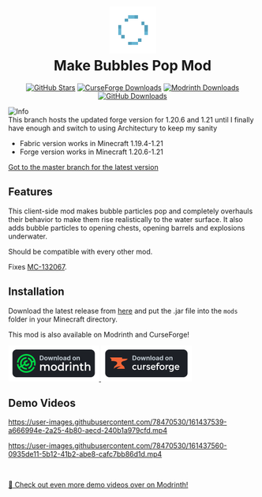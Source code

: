 <h1 align="center">
  <a><img alt="Icon" src="demo/icon_scaled.png" width="95" height="95" style="image-rendering: pixelated"></a><br/>
  Make Bubbles Pop Mod
</h1>
<p align="center">
  <a href="https://github.com/Tschipcraft/fabric_make_bubbles_pop_mod/stargazers"><img alt="GitHub Stars" src="https://img.shields.io/github/stars/Tschipcraft/fabric_make_bubbles_pop_mod?colorA=363a4f&colorB=b7bdf8&style=for-the-badge"></a>
  <a href="https://www.curseforge.com/minecraft/mc-mods/make-bubbles-pop"><img alt="CurseForge Downloads" src="https://img.shields.io/curseforge/dt/605235?logo=curseforge&label=CurseForge&colorA=363a4f&colorB=b7bdf8&style=for-the-badge"></a>
  <a href="https://modrinth.com/mod/make_bubbles_pop"><img alt="Modrinth Downloads" src="https://img.shields.io/modrinth/dt/make_bubbles_pop?label=Modrinth&colorA=363a4f&colorB=b7bdf8&style=for-the-badge&logo=modrinth"></a>
  <a href="https://github.com/Tschipcraft/fabric_make_bubbles_pop_mod/releases/latest"><img alt="GitHub Downloads" src="https://img.shields.io/github/downloads/Tschipcraft/fabric_make_bubbles_pop_mod/total?logo=github&colorA=363a4f&colorB=b7bdf8&style=for-the-badge"></a>
</p>

<picture><source media="(prefers-color-scheme: light)" srcset="https://raw.githubusercontent.com/Mqxx/GitHub-Markdown/main/blockquotes/badge/light-theme/info.svg"><img alt="Info" src="https://raw.githubusercontent.com/Mqxx/GitHub-Markdown/main/blockquotes/badge/dark-theme/info.svg"></picture><br>
This branch hosts the updated forge version for 1.20.6 and 1.21 until I finally have enough and switch to using Architectury to keep my sanity
- Fabric version works in Minecraft 1.19.4-1.21
- Forge version works in Minecraft 1.20.6-1.21

[Got to the master branch for the latest version](https://github.com/Tschipcraft/make_bubbles_pop/tree/master)

## Features

This client-side mod makes bubble particles pop
and completely overhauls their behavior to make them rise realistically to the water surface.
It also adds bubble particles to opening chests, opening barrels and explosions underwater.

Should be compatible with every other mod.

Fixes [MC-132067](https://bugs.mojang.com/browse/MC-132067).

## Installation

Download the latest release from [here](https://github.com/Tschipcraft/fabric_make_bubbles_pop_mod/releases/latest) and put the .jar file into the `mods` folder in your Minecraft directory.

This mod is also available on Modrinth and CurseForge!

<a href="https://modrinth.com/mod/make_bubbles_pop">
<picture>
  <source height="72px" media="(prefers-color-scheme: dark)" srcset="https://raw.githubusercontent.com/Tschipcraft/badges/main/assets/modrinth-badge-dark.svg">
  <source height="72px" media="(prefers-color-scheme: light)" srcset="https://raw.githubusercontent.com/Tschipcraft/badges/main/assets/modrinth-badge-light.svg">
  <img height="72px" alt="Download on Modrinth" src="https://raw.githubusercontent.com/Tschipcraft/badges/main/assets/modrinth-badge-dark.svg">
</picture>
</a>
<a href="https://www.curseforge.com/minecraft/mc-mods/make-bubbles-pop">
<picture>
  <source height="72px" media="(prefers-color-scheme: dark)" srcset="https://raw.githubusercontent.com/Tschipcraft/badges/main/assets/curseforge-badge-dark.svg">
  <source height="72px" media="(prefers-color-scheme: light)" srcset="https://raw.githubusercontent.com/Tschipcraft/badges/main/assets/curseforge-badge-light.svg">
  <img height="72px" alt="Download on CurseForge" src="https://raw.githubusercontent.com/Tschipcraft/badges/main/assets/curseforge-badge-dark.svg">
</picture>
</a>

## Demo Videos

https://user-images.githubusercontent.com/78470530/161437539-a666994e-2a25-4b80-aecd-240b1a979cfd.mp4

https://user-images.githubusercontent.com/78470530/161437560-0935de11-5b12-41b2-abe8-cafc7bb86d1d.mp4

<br>

[🔎 Check out even more demo videos over on Modrinth!](https://modrinth.com/mod/make_bubbles_pop)
